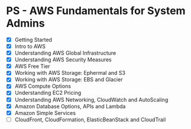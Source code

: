 # PS - AWS Fundamentals for System Admins
- [x] Getting Started
- [x] Intro to AWS
- [x] Understanding AWS Global Infrastructure
- [x] Understanding AWS Security Measures
- [x] AWS Free Tier
- [x] Working with AWS Storage: Ephermal and S3
- [x] Working with AWS Storage: EBS and Glacier
- [x] AWS Compute Options
- [x] Understanding EC2 Pricing
- [x] Understanding AWS Networking, CloudWatch and AutoScaling
- [x] Amazon Database Options, APIs and Lambda
- [x] Amazon Simple Services
- [ ] CloudFront, CloudFormation, ElasticBeanStack and CloudTrail
